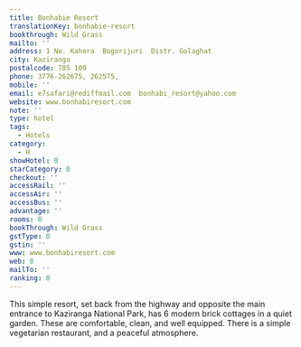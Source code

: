 ```yaml
---
title: Bonhabie Resort
translationKey: bonhabie-resort
bookthrough: Wild Grass
mailto: ''
address: 1 No. Kahora  Bogorijuri  Distr. Golaghat
city: Kaziranga
postalcode: 785 109
phone: 3776-262675, 262575,
mobile: ''
email: e7safari@rediffmail.com  bonhabi_resort@yahoo.com
website: www.bonhabiresort.com
note: ''
type: hotel
tags:
  - Hotels
category:
  - H
showHotel: 0
starCategory: 0
checkout: ''
accessRail: ''
accessAir: ''
accessBus: ''
advantage: ''
rooms: 0
bookThrough: Wild Grass
gstType: 0
gstin: ''
www: www.bonhabiresort.com
web: 0
mailTo: ''
ranking: 0
---
```







This simple resort, set back from the highway and opposite the main entrance to Kaziranga National Park, has 6 modern brick cottages in a quiet garden. These are comfortable, clean, and well equipped. There is a simple vegetarian restaurant, and a peaceful atmosphere. 
